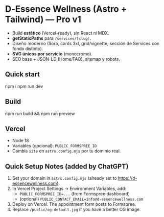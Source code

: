# D‑Essence Wellness (Astro + Tailwind) — Pro v1

- Build **estático** (Vercel-ready), sin React ni MDX.
- **getStaticPaths** para `/services/[slug]`.
- Diseño moderno (Sora, cards 3xl, grid/vignette, sección de Services con fondo distinto).
- **SVG únicos por servicio** (monocromo).
- SEO base + JSON-LD (Home/FAQ), sitemap y robots.

## Quick start
npm i
npm run dev

## Build
npm run build && npm run preview

## Vercel
- Node 18
- Variables (opcional): `PUBLIC_FORMSPREE_ID`
- Cambia `site` en `astro.config.mjs` por tu dominio real.

## Quick Setup Notes (added by ChatGPT)

1. Set your domain in `astro.config.mjs` (already set to https://d-essencewellness.com).
2. In Vercel Project Settings → Environment Variables, add:
   - `PUBLIC_FORMSPREE_ID=...` (from Formspree dashboard)
   - (optional) `PUBLIC_CONTACT_EMAIL=info@d-essencewellness.com`
3. Deploy on Vercel. The appointment form posts to Formspree.
4. Replace `/public/og-default.jpg` if you have a better OG image.
